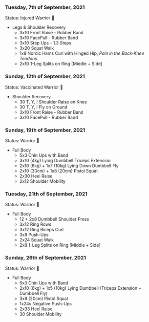 ### Tuesday, 7th of September, 2021

Status: Injured Warrior :face_with_head_bandage:

- Legs & Shoulder Recovery
   - 3x10 Front Raise - Rubber Band
   - 3x10 FacePull - Rubber Band
   - 3x10 Step Ups - 1.3 Steps 
   - 3x20 Squat Walk
   - 1x8 Nordic Hams Curl with Hinged Hip; *Pain in the Back-Knee Tendons*
   - 2x10 1-Leg Splits on Ring [Middle + Side]


### Sunday, 12th of September, 2021

Status: Vaccinated Warrior :syringe:

- Shoulder Recovery
    - 30 T, Y, I Shoulder Raise on Knee
    - 30 T, Y, I Fly on Ground
    - 3x10 Front Raise - Rubber Band
    - 3x10 FacePull - Rubber Band

### Sunday, 19th of September, 2021

Status: Warrior 💪

- Full Body
   - 5x3 Chin Ups with Band
   - 3x10 (4kg) Lying Dumbbell Triceps Extension
   - 2x10 (6kg) + 1x7 (10kg) Lying Down Dumbbell Fly
   - 2x10 (30cm) + 1x8 (20cm) Pistol Squat
   - 2x30 Heel Raise
   - 2x12 Shoulder Mobility

### Tuesday, 21th of September, 2021

Status: Warrior 💪

- Full Body
   - 12 + 2x8 Dumbbell Shoulder Press
   - 3x12 Ring Rows
   - 3x12 Ring Biceps Curl
   - 3x8 Push-Ups
   - 2x24 Squat Walk
   - 2x8 1-Leg Splits on Ring [Middle + Side]

### Sunday, 26th of September, 2021

Status: Warrior 💪

- Full Body
   - 5x3 Chin Ups with Band
   - 2x10 (6kg) + 1x5 (10kg) Lying Dumbbell (Triceps Extension + Dumbbell Fly)
   - 3x8 (20cm) Pistol Squat
   - 1x24s Negative Push-Ups
   - 2x33 Heel Raise
   - 30 Shoulder Mobility

